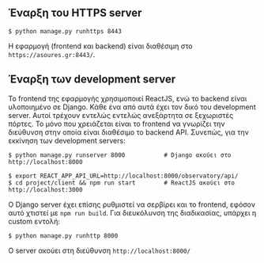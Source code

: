 
## Έναρξη του HTTPS server

```
$ python manage.py runhttps 8443
```

H εφαρμογή (frontend και backend) είναι διαθέσιμη στο  `https://asoures.gr:8443/`.


## Έναρξη των development server

To frontend της εφαρμογής χρησιμοποιεί ReactJS, ενώ το backend είναι υλοποιημένο σε Django. Κάθε ένα από αυτά έχει τον δικό του development server. Αυτοί τρέχουν εντελώς εντελώς ανεξάρτητα σε ξεχωριστές πόρτες. Το μόνο που χρειάζεται είναι το frontend να γνωρίζει την διεύθυνση στην οποία είναι διαθέσιμο το backend API. Συνεπώς, για την εκκίνηση των development servers:

```
$ python manage.py runserver 8000           # Django ακούει στο http://localhost:8000

$ export REACT_APP_API_URL=http://localhost:8000/observatory/api/
$ cd project/client && npm run start        # ReactJS ακούει στο http://localhost:3000 
```

Ο Django server έχει επίσης ρυθμιστεί να σερβίρει και το frontend, εφόσον αυτό χτιστεί με `npm run build`. Για διευκόλυνση της διαδικασίας, υπάρχει η custom εντολή:

```
$ python manage.py runhttp 8000
```

O server ακούει στη διεύθυνση `http://localhost:8000/`
